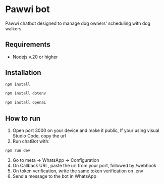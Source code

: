 # Pawwi bot

Pawwi chatbot designed to manage dog owners' scheduling with dog walkers

## Requirements
* Nodejs v.20 or higher

## Installation
```bash
npm install
```

```bash
npm install dotenv
```

```bash
npm install openai
```

## How to run
1. Open port 3000 on your device and make it public, If your using visual Studio Code, copy the url
2. Run chatBot with:
```bash
npm run dev
```
3. Go to meta -> WhatsApp -> Configuration
4. On Callback URL, paste the url from your port, followed by /webhook
5. On token verification, write the same token verification on .env
6. Send a message to the bot in WhatsApp
